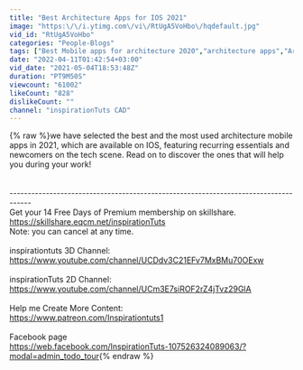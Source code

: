 ```yaml
---
title: "Best Architecture Apps for IOS 2021"
image: "https:\/\/i.ytimg.com\/vi\/RtUgA5VoHbo\/hqdefault.jpg"
vid_id: "RtUgA5VoHbo"
categories: "People-Blogs"
tags: ["Best Mobile apps for architecture 2020","architecture apps","Architecture 3d apps"]
date: "2022-04-11T01:42:54+03:00"
vid_date: "2021-05-04T18:53:48Z"
duration: "PT9M50S"
viewcount: "61002"
likeCount: "828"
dislikeCount: ""
channel: "inspirationTuts CAD"
---
```

{% raw %}we have selected the best and the most used architecture mobile apps in 2021, which are available on  IOS, featuring recurring essentials and newcomers on the tech scene. Read on to discover the ones that will help you during your work!<br /><br /><br />------------------------------------------------------------------------------------<br />Get your 14 Free Days of Premium membership on skillshare.<br /><a rel="nofollow" target="blank" href="https://skillshare.eqcm.net/inspirationTuts">https://skillshare.eqcm.net/inspirationTuts</a><br />Note: you can cancel at any time.<br /><br />inspirationtuts 3D Channel:<br /><a rel="nofollow" target="blank" href="https://www.youtube.com/channel/UCDdv3C21EFv7MxBMu70OExw">https://www.youtube.com/channel/UCDdv3C21EFv7MxBMu70OExw</a><br /><br />inspirationTuts 2D Channel:<br /><a rel="nofollow" target="blank" href="https://www.youtube.com/channel/UCm3E7siROF2rZ4jTvz29GlA">https://www.youtube.com/channel/UCm3E7siROF2rZ4jTvz29GlA</a><br /><br />Help me Create More Content:<br /><a rel="nofollow" target="blank" href="https://www.patreon.com/Inspirationtuts1">https://www.patreon.com/Inspirationtuts1</a><br /><br />Facebook page<br /><a rel="nofollow" target="blank" href="https://web.facebook.com/InspirationTuts-107526324089063/?modal=admin_todo_tour">https://web.facebook.com/InspirationTuts-107526324089063/?modal=admin_todo_tour</a>{% endraw %}
